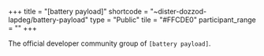+++
title = "[battery payload]"
shortcode = "~dister-dozzod-lapdeg/battery-payload"
type = "Public"
tile = "#FFCDE0"
participant_range = ""
+++

The official developer community group of `[battery payload]`.
